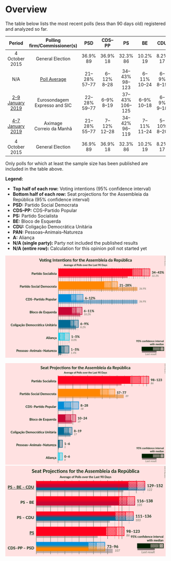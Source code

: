 # Overview

The table below lists the most recent polls (less than 90 days old) registered and analyzed so far.

| Period     | Polling firm/Commissioner(s) | PSD | CDS–PP | PS | BE | CDU | PAN | A |
|:----------:|:----------------------------:|:--:|:--:|:--:|:--:|:--:|:--:|:--:|
| 4 October 2015 | General Election | 36.9% <br> 89 | 36.9% <br> 18 | 32.3% <br> 86 | 10.2% <br> 19 | 8.2% <br> 17 | 1.4% <br> 1 | 0.0% <br> 0 |
| N/A | [Poll Average](average.html) | 21–28% <br> 57–77 | 6–12% <br> 8–28 | 34–43% <br> 98–123 | 6–11% <br> 10–24 | 6–9% <br> 8–19 | 1–5% <br> 1–6 | 1–5% <br> 0–6 |
| [2–9 January 2019](2019-01-09-Eurosondagem.html) | Eurosondagem <br> Expresso and SIC | 22–28% <br> 59–77 | 6–9% <br> 8–19 | 37–43% <br> 106–125 | 6–9% <br> 10–18 | 6–9% <br> 9–18 | 1–3% <br> 0–3 | 3–5% <br> 2–6 |
| [4–7 January 2019](2019-01-07-Aximage.html) | Aximage <br> Correio da Manhã | 21–28% <br> 55–77 | 7–12% <br> 12–28 | 34–42% <br> 96–119 | 7–11% <br> 11–24 | 5–10% <br> 8–20 | 2–5% <br> 2–6 | 1–2% <br> 0–2 |
| 4 October 2015 | General Election | 36.9% <br> 89 | 36.9% <br> 18 | 32.3% <br> 86 | 10.2% <br> 19 | 8.2% <br> 17 | 1.4% <br> 1 | 0.0% <br> 0 |

Only polls for which at least the sample size has been published are included in the table above.

**Legend:**
+ **Top half of each row:** Voting intentions (95% confidence interval)
+ **Bottom half of each row:** Seat projections for the Assembleia da República (95% confidence interval)
+ **PSD:** Partido Social Democrata
+ **CDS–PP:** CDS–Partido Popular
+ **PS:** Partido Socialista
+ **BE:** Bloco de Esquerda
+ **CDU:** Coligação Democrática Unitária
+ **PAN:** Pessoas–Animais–Natureza
+ **A:** Aliança
+ **N/A (single party):** Party not included the published results
+ **N/A (entire row):** Calculation for this opinion poll not started yet


![Graph with voting intentions not yet produced](average.png "Voting Intentions")

![Graph with seats not yet produced](average-seats.png "Seats")
![Graph with coalitions seats not yet produced](average-coalitions-seats.png "Coalitions Seats")
